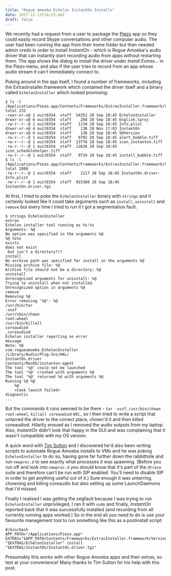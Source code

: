 ```yaml
---
title: "Rogue Amoeba Echelon InstantOn Installs"
date: 2017-12-13T14:23:44Z
draft: false
---
```

We recently had a request from a user to package the [Piezo](https://www.rogueamoeba.com/piezo/) app so they could easily record Skype conversations and other computer audio. The user had been running the app from their home folder but then needed admin creds in order to install _InstantOn_ - which is Rogue Amoeba's audio driver that can instantly start recording audio from apps without restarting them. The app shows the dialog to install the driver under _Install Extras..._ in the Piezo menu, and also if the user tries to record from an app whose audio stream it can't immediately connect to.

Poking around in the app itself, I found a number of frameworks, including the ExtrasInstaller.framework which contained the driver itself and a binary called `EchelonInstaller` which looked promising:

	$ ls -l /Applications/Piezo.app/Contents/Frameworks/ExtrasInstaller.framework/Versions/A/Resources/
	total 232
	-rwxr-xr-x@ 1 ouit0354  staff  54352 28 Sep 18:45 EchelonInstaller
	drwxr-xr-x@ 6 ouit0354  staff    204 28 Sep 18:45 English.lproj
	-rw-r--r--@ 1 ouit0354  staff   1134 28 Sep 18:45 Info.plist
	drwxr-xr-x@ 4 ouit0354  staff    136 28 Nov 17:03 InstantOn
	drwxr-xr-x@ 4 ouit0354  staff    136 28 Sep 18:45 SHVersion
	-rw-r--r--@ 1 ouit0354  staff   9702 28 Sep 18:45 alert_bubble.tiff
	-rw-r--r--@ 1 ouit0354  staff  13776 28 Sep 18:45 icon_instanton.tiff
	-rw-r--r--@ 1 ouit0354  staff  12626 28 Sep 18:45 icon_schedulehelper.tiff
	-rw-r--r--@ 1 ouit0354  staff   9734 28 Sep 18:45 install_bubble.tiff
    $ ls -l /Applications/Piezo.app/Contents/Frameworks/ExtrasInstaller.framework/Versions/A/Resources/InstantOn
	total 1800
	-rw-r--r--@ 1 ouit0354  staff    2117 28 Sep 18:45 InstantOn.driver-Info.plist
	-rw-r--r--@ 1 ouit0354  staff  915360 28 Sep 18:45 InstantOn.driver.tgz

At first, I tried to poke the `EchelonInstaller` binary with `strings` and it certainly looked like it could take arguments such as `install`, `uninstall` and `remove` but every time I tried to run it I got a segmentation fault.

	$ strings EchelonInstaller
	extras
	Echelon installer tool running as %s:%s
	Arguments: %@
	No option was specified in the arguments %@
	%@ %s%s
	exists
	does not exist
	 but isn't a directory?!?
	install
	No archive path was specified for install in the arguments %@
	Missing archive file: %@
	Archive file should not be a directory: %@
	uninstall
	Unrecognized arguments for uninstall: %@
	Trying to uninstall when not installed.
	Unrecognized option in arguments %@
	remove
	Removing %@
	Error removing '%@': %@
	/usr/bin/tar
	-xvzf
	/usr/sbin/chown
	root:wheel
	/usr/bin/killall
	coreaudiod
	_coreaudiod
	Echelon installer reporting no error
	message
	Note: %@
	com.rogueamoeba.EchelonInstaller
	/Library/Audio/Plug-Ins/HAL/
	InstantOn.driver
	Contents/MacOS/instanton-agent
	The tool '%@' could not be launched
	The tool '%@' crashed with arguments %@
	The tool '%@' returned %d with arguments %@
	Running %@ %@
	    %@
	    <task launch failed>
	diagnostic
	...
	
But the commands it runs seemed to be there - `tar -xvzf`, `/usr/bin/chown root:wheel`, `killall coreaudiod` etc., so I then tried to write a script that untarred the driver to the correct place, chown'd it and then killed coreaudiod. Hilarity ensued as I removed the audio outputs from my laptop. Also, _InstantOn_ didn't look that happy in the GUI and was complaining that it wasn't compatible with my OS version.

A quick word with [Tim Sutton](https://macops.ca) and I discovered he'd also been writing scripts to automate Rogue Amoeba installs to VMs and he was poking `EchelonInstaller` to do so, having gone far further down the rabbithole and run `newproc.d` to see exactly what processes it was spawning. (Before you run off and look into `newproc.d` you should know that it's part of the `dtrace` suite and therefore can't be run with SIP enabled. You'll need to disable SIP in order to get anything useful out of it.) Sure enough it was untarring, chowning and killing coreaudio but also setting up some LaunchDaemons that I'd missed.

Finally I realised I was getting the segfault because I was trying to run `EchelonInstaller` unprivileged, I ran it with `sudo` and finally, _InstantOn_ reported back that it was successfully installed (and recording from all currently running apps worked.) So in the end all you need to do is use your favourite management tool to run something like this as a postinstall script:

	#/bin/bash
	APP_PATH="/Applications/Piezo.app"
	EXTRAS="$APP_PATH/Contents/Frameworks/ExtrasInstaller.framework/Version/Current/Resources"
	"$EXTRAS/EchelonInstaller" install "$EXTRAS/InstantOn/InstantOn.driver.tgz"

Presumably this works with other Rogue Amoeba apps and their extras, so test at your convenience! Many thanks to Tim Sutton for his help with this post.